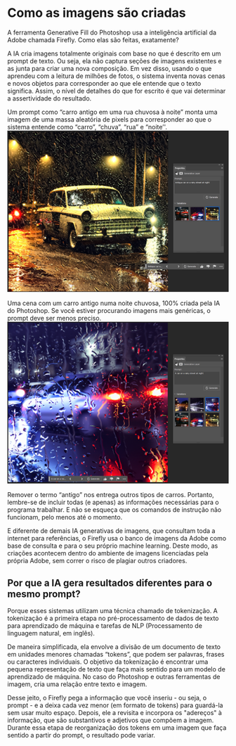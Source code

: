 # Como as imagens são criadas

A ferramenta Generative Fill do Photoshop usa a inteligência artificial da Adobe chamada Firefly. Como elas são feitas, exatamente?

A IA cria imagens totalmente originais com base no que é descrito em um prompt de texto. Ou seja, ela não captura seções de imagens existentes e as junta para criar uma nova composição. Em vez disso, usando o que aprendeu com a leitura de milhões de fotos, o sistema inventa novas cenas e novos objetos para corresponder ao que ele entende que o texto significa. Assim, o nível de detalhes do que for escrito é que vai determinar a assertividade do resultado.

Um prompt como “carro antigo em uma rua chuvosa à noite” monta uma imagem de uma massa aleatória de pixels para corresponder ao que o sistema entende como “carro”, “chuva”, “rua” e “noite’'.
![Generative Fill](image-3.png)

Uma cena com um carro antigo numa noite chuvosa, 100% criada pela IA do Photoshop. Se você estiver procurando imagens mais genéricas, o prompt deve ser menos preciso.
![Generative Fill_2](image-4.png)

Remover o termo “antigo” nos entrega outros tipos de carros. Portanto, lembre-se de incluir todas (e apenas) as informações necessárias para o programa trabalhar. E não se esqueça que os comandos de instrução não funcionam, pelo menos até o momento.

E diferente de demais IA generativas de imagens, que consultam toda a internet para referências, o Firefly usa o banco de imagens da Adobe como base de consulta e para o seu próprio machine learning. Deste modo, as criações acontecem dentro do ambiente de imagens licenciadas pela própria Adobe, sem correr o risco de plagiar outros criadores.

## Por que a IA gera resultados diferentes para o mesmo prompt?

Porque esses sistemas utilizam uma técnica chamado de tokenização. A tokenização é a primeira etapa no pré-processamento de dados de texto para aprendizado de máquina e tarefas de NLP (Processamento de linguagem natural, em inglês).

De maneira simplificada, ela envolve a divisão de um documento de texto em unidades menores chamadas “tokens”, que podem ser palavras, frases ou caracteres individuais. O objetivo da tokenização é encontrar uma pequena representação de texto que faça mais sentido para um modelo de aprendizado de máquina. No caso do Photoshop e outras ferramentas de imagem, cria uma relação entre texto e imagem.

Desse jeito, o Firefly pega a informação que você inseriu - ou seja, o prompt - e a deixa cada vez menor (em formato de tokens) para guardá-la sem usar muito espaço. Depois, ele a revisita e incorpora os "adereços" à informação, que são substantivos e adjetivos que compõem a imagem. Durante essa etapa de reorganização dos tokens em uma imagem que faça sentido a partir do prompt, o resultado pode variar.
